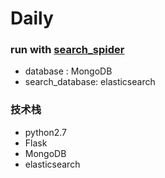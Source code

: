 # Daily

### run with [search_spider](https://github.com/william-tu/search_spider)
 
- database : MongoDB
- search_database: elasticsearch

### 技术栈
- python2.7
- Flask
- MongoDB
- elasticsearch
